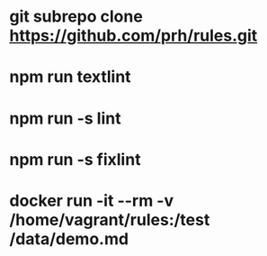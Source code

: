 # git subrepo clone https://github.com/prh/rules.git
# npm run textlint
# npm run -s lint
# npm run -s fixlint

# docker run -it --rm -v /home/vagrant/rules:/test /data/demo.md
